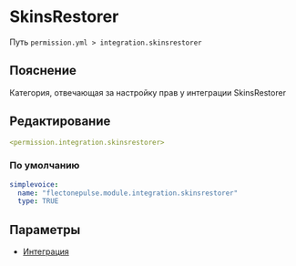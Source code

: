 # SkinsRestorer
Путь `permission.yml > integration.skinsrestorer`

## Пояснение
Категория, отвечающая за настройку прав у интеграции SkinsRestorer

## Редактирование
```yaml
<permission.integration.skinsrestorer>
```

### По умолчанию
```yaml
simplevoice:
  name: "flectonepulse.module.integration.skinsrestorer"
  type: TRUE
```

## Параметры

- [Интеграция](/docs/integration/skinsrestorer/)

<!--@include: @/parts/permission/permissionTier3.md-->

